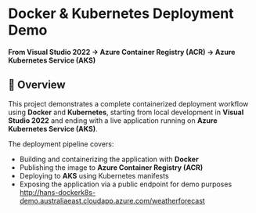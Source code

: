 # Docker & Kubernetes Deployment Demo  
**From Visual Studio 2022 → Azure Container Registry (ACR) → Azure Kubernetes Service (AKS)**

## 📌 Overview
This project demonstrates a complete containerized deployment workflow using **Docker** and **Kubernetes**, starting from local development in **Visual Studio 2022** and ending with a live application running on **Azure Kubernetes Service (AKS)**.

The deployment pipeline covers:
- Building and containerizing the application with **Docker**
- Publishing the image to **Azure Container Registry (ACR)**
- Deploying to **AKS** using Kubernetes manifests
- Exposing the application via a public endpoint for demo purposes  
  http://hans-dockerk8s-demo.australiaeast.cloudapp.azure.com/weatherforecast
